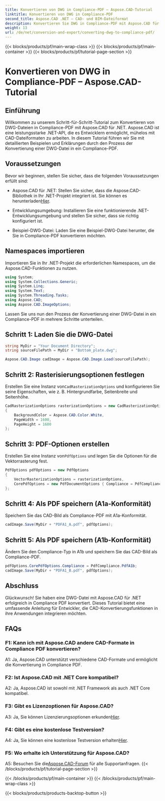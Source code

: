 ```yaml
---
title: Konvertieren von DWG in Compliance-PDF – Aspose.CAD-Tutorial
linktitle: Konvertieren von DWG in Compliance-PDF
second_title: Aspose.CAD .NET – CAD- und BIM-Dateiformat
description: Konvertieren Sie DWG in Compliance-PDF mit Aspose.CAD für .NET. Folgen Sie unserem Tutorial für eine Schritt-für-Schritt-Anleitung.
weight: 13
url: /de/net/conversion-and-export/converting-dwg-to-compliance-pdf/
---
```


{{< blocks/products/pf/main-wrap-class >}}
{{< blocks/products/pf/main-container >}}
{{< blocks/products/pf/tutorial-page-section >}}

# Konvertieren von DWG in Compliance-PDF – Aspose.CAD-Tutorial

## Einführung

Willkommen zu unserem Schritt-für-Schritt-Tutorial zum Konvertieren von DWG-Dateien in Compliance-PDF mit Aspose.CAD für .NET. Aspose.CAD ist eine leistungsstarke .NET-API, die es Entwicklern ermöglicht, mühelos mit CAD-Dateiformaten zu arbeiten. In diesem Tutorial führen wir Sie mit detaillierten Beispielen und Erklärungen durch den Prozess der Konvertierung einer DWG-Datei in ein Compliance-PDF.

## Voraussetzungen

Bevor wir beginnen, stellen Sie sicher, dass die folgenden Voraussetzungen erfüllt sind:

-  Aspose.CAD für .NET: Stellen Sie sicher, dass die Aspose.CAD-Bibliothek in Ihr .NET-Projekt integriert ist. Sie können es herunterladen[Hier](https://releases.aspose.com/cad/net/).

- Entwicklungsumgebung: Installieren Sie eine funktionierende .NET-Entwicklungsumgebung und stellen Sie sicher, dass sie richtig konfiguriert ist.

- Beispiel-DWG-Datei: Laden Sie eine Beispiel-DWG-Datei herunter, die Sie in Compliance-PDF konvertieren möchten.

## Namespaces importieren

Importieren Sie in Ihr .NET-Projekt die erforderlichen Namespaces, um die Aspose.CAD-Funktionen zu nutzen.

```csharp
using System;
using System.Collections.Generic;
using System.Linq;
using System.Text;
using System.Threading.Tasks;
using Aspose.CAD;
using Aspose.CAD.ImageOptions;
```

Lassen Sie uns nun den Prozess der Konvertierung einer DWG-Datei in ein Compliance-PDF in mehrere Schritte unterteilen.

## Schritt 1: Laden Sie die DWG-Datei

```csharp
string MyDir = "Your Document Directory";
string sourceFilePath = MyDir + "Bottom_plate.dwg";

Aspose.CAD.Image cadImage = Aspose.CAD.Image.Load(sourceFilePath);
```

## Schritt 2: Rasterisierungsoptionen festlegen

 Erstellen Sie eine Instanz von`CadRasterizationOptions` und konfigurieren Sie seine Eigenschaften, wie z. B. Hintergrundfarbe, Seitenbreite und Seitenhöhe.

```csharp
CadRasterizationOptions rasterizationOptions = new CadRasterizationOptions
{
    BackgroundColor = Aspose.CAD.Color.White,
    PageWidth = 1600,
    PageHeight = 1600
};
```

## Schritt 3: PDF-Optionen erstellen

 Erstellen Sie eine Instanz von`PdfOptions` und legen Sie die Optionen für die Vektorrasterung fest.

```csharp
PdfOptions pdfOptions = new PdfOptions
{
    VectorRasterizationOptions = rasterizationOptions,
    CorePdfOptions = new PdfDocumentOptions { Compliance = PdfCompliance.PdfA1a }
};
```

## Schritt 4: Als PDF speichern (A1a-Konformität)

Speichern Sie das CAD-Bild als Compliance-PDF mit A1a-Konformität.

```csharp
cadImage.Save(MyDir + "PDFA1_A.pdf", pdfOptions);
```

## Schritt 5: Als PDF speichern (A1b-Konformität)

Ändern Sie den Compliance-Typ in A1b und speichern Sie das CAD-Bild als Compliance-PDF.

```csharp
pdfOptions.CorePdfOptions.Compliance = PdfCompliance.PdfA1b;
cadImage.Save(MyDir + "PDFA1_B.pdf", pdfOptions);
```

## Abschluss

Glückwunsch! Sie haben eine DWG-Datei mit Aspose.CAD für .NET erfolgreich in Compliance PDF konvertiert. Dieses Tutorial bietet eine umfassende Anleitung für Entwickler, die CAD-Konvertierungsfunktionen in ihre Anwendungen integrieren möchten.

## FAQs

### F1: Kann ich mit Aspose.CAD andere CAD-Formate in Compliance PDF konvertieren?

A1: Ja, Aspose.CAD unterstützt verschiedene CAD-Formate und ermöglicht die Konvertierung in Compliance PDF.

### F2: Ist Aspose.CAD mit .NET Core kompatibel?

A2: Ja, Aspose.CAD ist sowohl mit .NET Framework als auch .NET Core kompatibel.

### F3: Gibt es Lizenzoptionen für Aspose.CAD?

 A3: Ja, Sie können Lizenzierungsoptionen erkunden[Hier](https://purchase.aspose.com/buy).

### F4: Gibt es eine kostenlose Testversion?

 A4: Ja, Sie können eine kostenlose Testversion erhalten[Hier](https://releases.aspose.com/).

### F5: Wo erhalte ich Unterstützung für Aspose.CAD?

A5: Besuchen Sie die[Aspose.CAD-Forum](https://forum.aspose.com/c/cad/19) für alle Supportanfragen.
{{< /blocks/products/pf/tutorial-page-section >}}

{{< /blocks/products/pf/main-container >}}
{{< /blocks/products/pf/main-wrap-class >}}

{{< blocks/products/products-backtop-button >}}
